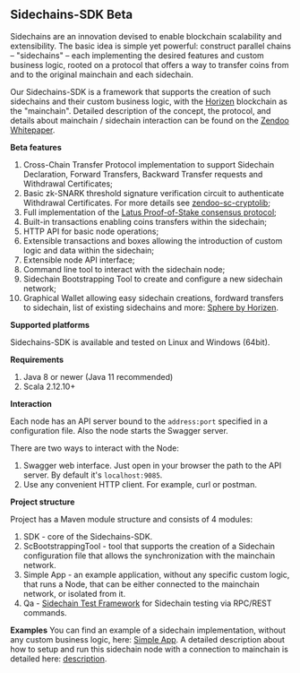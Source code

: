 **Sidechains-SDK Beta**
-------------------
Sidechains are an innovation devised to enable blockchain scalability and extensibility. The basic idea is simple yet powerful: construct parallel chains – "sidechains" – each implementing the desired features and custom business logic, rooted on a protocol that offers a way to transfer coins from and to the original mainchain and each sidechain.

Our Sidechains-SDK is a framework that supports the creation of such sidechains and their custom business logic, with the [Horizen](https://www.horizen.global/) blockchain as the "mainchain". Detailed description of the concept, the protocol, and details about mainchain / sidechain interaction can be found on the [Zendoo Whitepaper](https://www.horizen.global/assets/files/Horizen-Sidechain-Zendoo-A_zk-SNARK-Verifiable-Cross-Chain-Transfer-Protocol.pdf).

**Beta features**
1. Cross-Chain Transfer Protocol implementation to support Sidechain Declaration, Forward Transfers, Backward Transfer requests and Withdrawal Certificates;
2. Basic zk-SNARK threshold signature verification circuit to authenticate Withdrawal Certificates. For more details see [zendoo-sc-cryptolib](https://github.com/ZencashOfficial/zendoo-sc-cryptolib);
3. Full implementation of the [Latus Proof-of-Stake consensus protocol](https://www.horizen.global/assets/files/Horizen-Sidechain-Zendoo-A_zk-SNARK-Verifiable-Cross-Chain-Transfer-Protocol.pdf);
4. Built-in transactions enabling coins transfers within the sidechain;
5. HTTP API for basic node operations;
6. Extensible transactions and boxes allowing the introduction of custom logic and data within the sidechain;
7. Extensible node API interface;
8. Command line tool to interact with the sidechain node;
9. Sidechain Bootstrapping Tool to create and configure a new sidechain network;
10. Graphical Wallet allowing easy sidechain creations, fordward transfers to sidechain, list of existing sidechains and more: [Sphere by Horizen](https://github.com/ZencashOfficial/Sphere_by_Horizen_Sidechain_Testnet/releases/tag/desktop-v2.0.0-beta-sidechain-testnet).

**Supported platforms**

Sidechains-SDK is available and tested on Linux and Windows (64bit).

**Requirements**

1. Java 8 or newer (Java 11 recommended) 
2. Scala 2.12.10+

**Interaction**

Each node has an API server bound to the `address:port` specified in a configuration file.
Also the node starts the Swagger server.
 
There are two ways to interact with the Node:
1. Swagger web interface. Just open in your browser the path to the API server. By default it's `localhost:9085`.
2. Use any convenient HTTP client. For example, curl or postman.  

**Project structure**

Project has a Maven module structure and consists of 4 modules:
1) SDK - core of the Sidechains-SDK.
2) ScBootstrappingTool - tool that supports the creation of a Sidechain configuration file that allows the synchronization with the mainchain network.
3) Simple App - an example application, without any specific custom logic, that runs a Node, that can be either connected to the mainchain network, or isolated from it.
4) Qa - [Sidechain Test Framework](qa/readme.md) for Sidechain testing via RPC/REST commands.

**Examples**
You can find an example of a sidechain implementation, without any custom business logic, here: [Simple App](examples/simpleapp/readme.md). A detailed description about how to setup and run this sidechain node with a connection to mainchain is detailed here: [description](examples/simpleapp/mc_sc_workflow_example.md).
